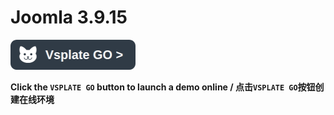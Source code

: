 # Joomla 3.9.15

<a href="https://www.vsplate.com/?docker-compose=https://github.com/vsplate/dcenvs/joomla/3.9.15"><img alt="VSPLATE GO" src="https://raw.githubusercontent.com/vsplate/images/master/vsgo_btn.png" width="200px"></a>

**Click the `VSPLATE GO` button to launch a demo online / 点击`VSPLATE GO`按钮创建在线环境**